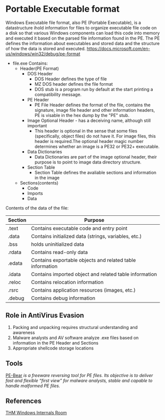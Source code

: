 # Portable Executable format

Windows Executable file format, also PE (Portable Executable), is a datastructure ihold information for files to organize executable file code on a disk so that various Windows components can load this code into memory and executed it based on the parsed file information found in the PE. The PE defines the information about executables and stored data and the structure of how the data is stored and executed.
https://docs.microsoft.com/en-us/windows/win32/debug/pe-format	

- file.exe Contains:
	- Header(PE Format)
		- DOS Header
			- DOS Header defines the type of file 
			- MZ DOS header defines the file format 
			- DOS stub is a program run by default at the start printing a compatibility message.	
		- PE Header
			- PE File Header defines the format of the file, contains the signature, image file header and other information headers, PE is visable in the hex dump by the "PE" stub.
		- Image Optional Header - has a deceiving name, although still important
			- This header is optional in the sense that some files (specifically, object files) do not have it. For image files, this header is required.The optional header magic number determines whether an image is a PE32 or PE32+ executable.	
		- Data Dictionaries
			- Data Dictionaries are part of the image optional header, their purpose is to point to image data directory structure.
		- Section Table
			- Section Table defines the avaliable sections and information in the image
	- Sections(contents)
		- Code
		- Imports
		- Data

Contents of the data of the file:

Section | Purpose
--- | ---
.text | Contains executable code and entry point
.data  | Contains initialized data (strings, variables, etc.)
.bss | holds uninitialized data
.rdata | Contains read-only data
.edata | Contains exportable objects and related table information
.idata | Contains imported object and related table information
.reloc | Contains relocation information
.rsrc | Contains application resources (images, etc.)
.debug | Contains debug information  

## Role in AntiVirus Evasion

1. Packing and unpacking requires structural understanding and awareness
2. Malware analysts and AV software analyze .exe files based on information in the PE Header and Sections
3. Appropriate shellcode storage locations

## Tools

[PE-Bear](https://github.com/hasherezade/pe-bear-releases) *is a freeware reversing tool for PE files. Its objective is to deliver fast and flexible “first view” for malware analysts, stable and capable to handle malformed PE files.*


## References

[THM Windows Internals Room](https://tryhackme.com/room/windowsinternals)